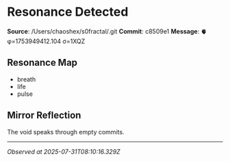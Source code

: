 # Resonance Detected

**Source**: /Users/chaoshex/s0fractal/.git
**Commit**: c8509e1
**Message**: 🫀 φ=1753949412.104 σ=1XQZ 

## Resonance Map
- breath
- life
- pulse

## Mirror Reflection
The void speaks through empty commits.

---
*Observed at 2025-07-31T08:10:16.329Z*
